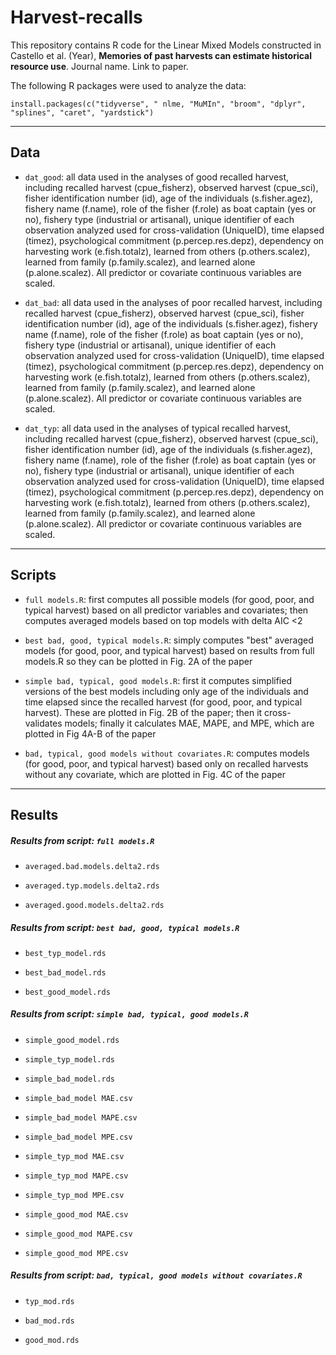 # Harvest-recalls
This repository contains R code for the Linear Mixed Models constructed in Castello et al. (Year), **Memories of past harvests can estimate historical resource use**. Journal name. Link to paper.

The following R packages were used to analyze the data:
```
install.packages(c("tidyverse", " nlme, "MuMIn", "broom", "dplyr", "splines", "caret", "yardstick")
```
_________________________
## **Data**

* `dat_good`: all data used in the analyses of good recalled harvest, including recalled harvest (cpue_fisherz), observed harvest (cpue_sci), fisher identification number (id), age of the individuals (s.fisher.agez), fishery name (f.name), role of the fisher (f.role) as boat captain (yes or no), fishery type (industrial or artisanal), unique identifier of each observation analyzed used for cross-validation (UniqueID), time elapsed (timez), psychological commitment (p.percep.res.depz), dependency on harvesting work (e.fish.totalz), learned from others (p.others.scalez), learned from family (p.family.scalez), and learned alone (p.alone.scalez). All predictor or covariate continuous variables are scaled.

* `dat_bad`: all data used in the analyses of poor recalled harvest, including recalled harvest (cpue_fisherz), observed harvest (cpue_sci), fisher identification number (id), age of the individuals (s.fisher.agez), fishery name (f.name), role of the fisher (f.role) as boat captain (yes or no), fishery type (industrial or artisanal), unique identifier of each observation analyzed used for cross-validation (UniqueID), time elapsed (timez), psychological commitment (p.percep.res.depz), dependency on harvesting work (e.fish.totalz), learned from others (p.others.scalez), learned from family (p.family.scalez), and learned alone (p.alone.scalez). All predictor or covariate continuous variables are scaled.

* `dat_typ`: all data used in the analyses of typical recalled harvest, including recalled harvest (cpue_fisherz), observed harvest (cpue_sci), fisher identification number (id), age of the individuals (s.fisher.agez), fishery name (f.name), role of the fisher (f.role) as boat captain (yes or no), fishery type (industrial or artisanal), unique identifier of each observation analyzed used for cross-validation (UniqueID), time elapsed (timez), psychological commitment (p.percep.res.depz), dependency on harvesting work (e.fish.totalz), learned from others (p.others.scalez), learned from family (p.family.scalez), and learned alone (p.alone.scalez). All predictor or covariate continuous variables are scaled.

_________________________
## **Scripts**

* `full models.R`: first computes all possible models (for good, poor, and typical harvest) based on all predictor variables and covariates; then computes averaged models based on top models with delta AIC <2

* `best bad, good, typical models.R`: simply computes "best" averaged models (for good, poor, and typical harvest) based on results from full models.R so they can be plotted in Fig. 2A of the paper

* `simple bad, typical, good models.R`: first it computes simplified versions of the best models including only age of the individuals and time elapsed since the recalled harvest (for good, poor, and typical harvest). These are plotted in Fig. 2B of the paper; then it cross-validates models; finally it calculates MAE, MAPE, and MPE, which are plotted in Fig 4A-B of the paper

* `bad, typical, good models without covariates.R`: computes models (for good, poor, and typical harvest) based only on recalled harvests without any covariate, which are plotted in Fig. 4C of the paper

_________________________
## **Results**

##### *Results from script:* `full models.R`

 * `averaged.bad.models.delta2.rds`

 * `averaged.typ.models.delta2.rds`

 * `averaged.good.models.delta2.rds`
 

##### *Results from script:* `best bad, good, typical models.R`

 * `best_typ_model.rds`
 
 * `best_bad_model.rds`
 
 * `best_good_model.rds`


##### *Results from script:* `simple bad, typical, good models.R`

 * `simple_good_model.rds`

 * `simple_typ_model.rds`

 * `simple_bad_model.rds`

 * `simple_bad_model MAE.csv`

 * `simple_bad_model MAPE.csv`

 * `simple_bad_model MPE.csv`

 * `simple_typ_mod MAE.csv`

 * `simple_typ_mod MAPE.csv`

 * `simple_typ_mod MPE.csv`

 * `simple_good_mod MAE.csv`

 * `simple_good_mod MAPE.csv`

 * `simple_good_mod MPE.csv`


##### *Results from script:* `bad, typical, good models without covariates.R`

  * `typ_mod.rds`

  * `bad_mod.rds`

  * `good_mod.rds`
